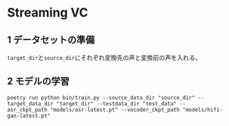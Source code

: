 # Streaming VC

## 1 データセットの準備

`target_dir`と`source_dir`にそれぞれ変換先の声と変換前の声を入れる。


## 2 モデルの学習

```
poetry run python bin/train.py --source_data_dir "source_dir" --target_data_dir "target_dir" --testdata_dir "test_data" --asr_ckpt_path "models/asr-latest.pt" --vocoder_ckpt_path "models/hifi-gan-latest.pt"
```
